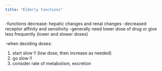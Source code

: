 ```yaml
---
title: "Elderly functions"
---
```

-functions decrease: hepatic changes and renal changes
-decreased receptor affinity and sensitivity
-generally need lower dose of drug or give less frequently (lower and slower doses)

-when deciding doses:
1) start slow !! (low dose, then increase as needed)
2) go slow !!
3) consider rate of metabolism, excretion

